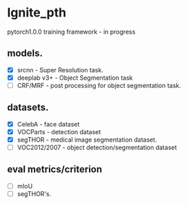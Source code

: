 # Ignite_pth
pytorch1.0.0 training framework - in progress
## models.
- [x] srcnn - Super Resolution task.
- [x] deeplab v3+ - Object Segmentation task
- [ ] CRF/MRF - post  processing for object segmentation task.

## datasets.
- [x] CelebA - face dataset
- [x] VOCParts - detection dataset
- [x] segTHOR - medical image segmentation dataset.
- [ ] VOC2012/2007 - object detection/segmentation dataset

## eval metrics/criterion
- [ ] mIoU
- [ ] segTHOR's.